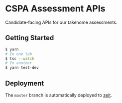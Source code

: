 # CSPA Assessment APIs

Candidate-facing APIs for our takehome assessments.

## Getting Started

```bash
$ yarn
# In one tab
$ tsc --watch
# In another
$ yarn test-dev
```

## Deployment

The `master` branch is automatically deployed to [zeit](https://zeit.co/cspa/assessment-apis).